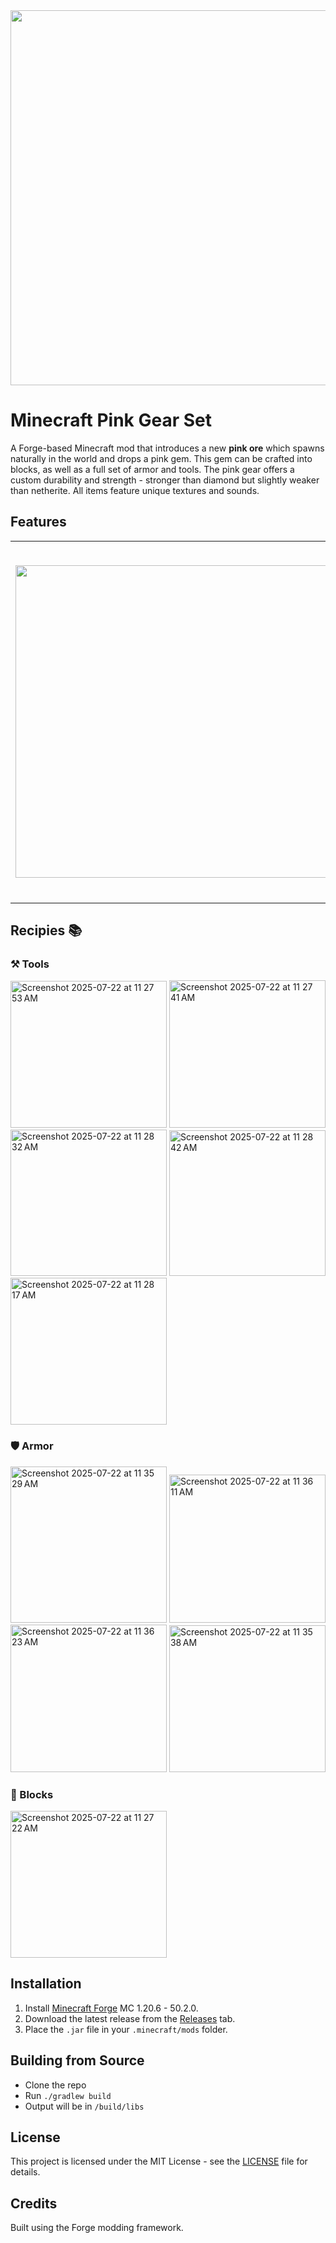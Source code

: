 <div align="center">
  <img src="https://github.com/user-attachments/assets/e6416119-4694-438f-a10d-29eff2cb8c99" width="600">
</div>

# Minecraft Pink Gear Set
A Forge-based Minecraft mod that introduces a new **pink ore** which spawns naturally in the world and drops a pink gem. This gem can be crafted into blocks, as well as a full set of armor and tools. The pink gear offers a custom durability and strength - stronger than diamond but slightly weaker than netherite. All items feature unique textures and sounds.

## Features 
<div align="center">
  <table>
    <tr>
      <td>
        <img src="https://github.com/user-attachments/assets/e8c0a48d-af41-4ef8-bcff-fd8111687385" width="500">
      </td>
      <td>
        <ul>
          <li>Adds a new pink ore block</li>
          <li>Upon mining with Iron or stronger, pink ore drops a pink gem</li>
          <li>Pink gems can be used to craft blocks, armor, and tools</li>
          <li>Custom textures and sounds</li>
          <li>Compatible with Minecraft v1.20.6 x Forge 50.2.0</li>
        </ul>
      </td>
    </tr>
  </table>
</div>

## Recipies 📚
### ⚒️ Tools
<img width="250" height="235" alt="Screenshot 2025-07-22 at 11 27 53 AM" src="https://github.com/user-attachments/assets/ebc76b24-af78-4ebd-ae04-84580ce54b30" />
<img width="250" height="236" alt="Screenshot 2025-07-22 at 11 27 41 AM" src="https://github.com/user-attachments/assets/066a1770-4e59-4df5-a115-2fdd5701ceaf" />
<img width="250" height="234" alt="Screenshot 2025-07-22 at 11 28 32 AM" src="https://github.com/user-attachments/assets/91ea7995-2b3e-4c06-aa0f-f50d09a45309" />
<img width="250" height="233" alt="Screenshot 2025-07-22 at 11 28 42 AM" src="https://github.com/user-attachments/assets/08f3ba65-260c-4991-add4-abdddde57437" />
<img width="250" height="235" alt="Screenshot 2025-07-22 at 11 28 17 AM" src="https://github.com/user-attachments/assets/727d02cd-5e4d-48b3-90b6-f6f2de945983" />

### 🛡️ Armor
<img width="250" height="250" alt="Screenshot 2025-07-22 at 11 35 29 AM" src="https://github.com/user-attachments/assets/f6b155b1-0855-4ef7-87c8-402b14b4bcb1" />
<img width="250" height="237" alt="Screenshot 2025-07-22 at 11 36 11 AM" src="https://github.com/user-attachments/assets/5cc18e51-3ebb-4ab6-ad29-46c0d1e5dfbc" />
<img width="250" height="236" alt="Screenshot 2025-07-22 at 11 36 23 AM" src="https://github.com/user-attachments/assets/2ea6a6ee-9437-415c-ac7d-aec1c699e9f5" />
<img width="250" height="235" alt="Screenshot 2025-07-22 at 11 35 38 AM" src="https://github.com/user-attachments/assets/000ff690-65f1-4ea1-bdee-f09c9814f078" />

### 🧱 Blocks
<img width="250" height="235" alt="Screenshot 2025-07-22 at 11 27 22 AM" src="https://github.com/user-attachments/assets/43a0d294-b538-4963-abce-21f23ad9f265" />



## Installation
1. Install [Minecraft Forge](https://files.minecraftforge.net/) MC 1.20.6 - 50.2.0.
2. Download the latest release from the [Releases](https://github.com/carissabb/pink-craft-mc-mod/releases) tab.
3. Place the `.jar` file in your `.minecraft/mods` folder.

## Building from Source
- Clone the repo
- Run `./gradlew build`
- Output will be in `/build/libs`

## License
This project is licensed under the MIT License - see the [LICENSE](LICENSE) file for details.

## Credits
Built using the Forge modding framework.
